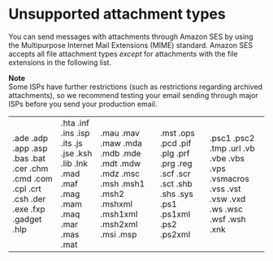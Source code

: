 # Unsupported attachment types<a name="mime-types-appendix"></a>

You can send messages with attachments through Amazon SES by using the Multipurpose Internet Mail Extensions \(MIME\) standard\. Amazon SES accepts all file attachment types *except* for attachments with the file extensions in the following list\.

**Note**  
Some ISPs have further restrictions \(such as restrictions regarding archived attachments\), so we recommend testing your email sending through major ISPs before you send your production email\.


|  |  |  |  |  | 
| --- |--- |--- |--- |--- |
| \.ade \.adp \.app \.asp \.bas \.bat \.cer \.chm \.cmd \.com \.cpl \.crt \.csh \.der \.exe \.fxp \.gadget \.hlp  | \.hta \.inf \.ins \.isp \.its \.js \.jse \.ksh \.lib \.lnk \.mad \.maf \.mag \.mam \.maq \.mar \.mas \.mat  | \.mau \.mav \.maw \.mda \.mdb \.mde \.mdt \.mdw \.mdz \.msc \.msh \.msh1 \.msh2 \.mshxml \.msh1xml \.msh2xml \.msi \.msp  | \.mst \.ops \.pcd \.pif \.plg \.prf \.prg \.reg \.scf \.scr \.sct \.shb \.shs \.sys \.ps1 \.ps1xml \.ps2 \.ps2xml  | \.psc1 \.psc2 \.tmp \.url \.vb \.vbe \.vbs \.vps \.vsmacros \.vss \.vst \.vsw \.vxd \.ws \.wsc \.wsf \.wsh \.xnk  | 